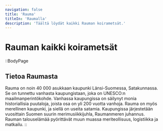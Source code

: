 ```yaml
---
navigation: false
title: 'Rauma'
titleIn: 'Raumalla'
description: 'Täältä löydät kaikki Rauman koirametsät.'
---
```

# Rauman kaikki koirametsät

::BodyPage
## Tietoa Raumasta
Rauma on noin 40 000 asukkaan kaupunki Länsi-Suomessa, Satakunnassa. Se on tunnettu vanhasta kaupungistaan, joka on UNESCO:n maailmanperintökohde. Vanhassa kaupungissa on säilynyt monia historiallisia puutaloja, joista osa on yli 200 vuotta vanhoja. Rauma on myös merellinen kaupunki, ja siellä on useita satamia. Kaupungissa järjestetään vuosittain Suomen suurin merimusiikkijuhla, Raumanmeren juhannus. Rauman talouselämää pyörittävät muun muassa meriteollisuus, logistiikka ja matkailu.
::